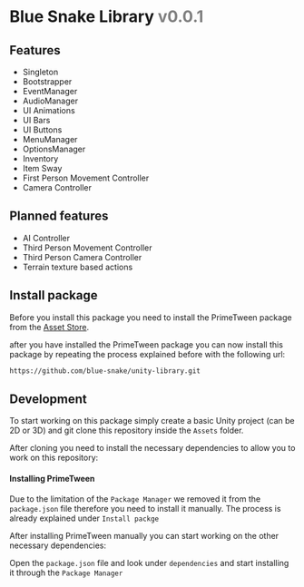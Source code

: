 # Blue Snake Library <span style="color: gray">v0.0.1</span>

## Features

- Singleton
- Bootstrapper
- EventManager
- AudioManager
- UI Animations
- UI Bars
- UI Buttons
- MenuManager
- OptionsManager
- Inventory
- Item Sway
- First Person Movement Controller
- Camera Controller


## Planned features
- AI Controller
- Third Person Movement Controller 
- Third Person Camera Controller
- Terrain texture based actions

## Install package

Before you install this package you need to install the PrimeTween package from the [Asset Store](https://assetstore.unity.com/packages/tools/animation/primetween-high-performance-animations-and-sequences-252960).

after you have installed the PrimeTween package you can now install this package 
by repeating the process explained before with the following url:

```bash
https://github.com/blue-snake/unity-library.git
```

## Development

To start working on this package simply create a basic Unity project (can be 2D or 3D) and git clone
this repository inside the `Assets` folder.

After cloning you need to install the necessary dependencies to allow you to work
on this repository:

#### Installing PrimeTween

Due to the limitation of the `Package Manager` we removed it from the `package.json` file therefore you
need to install it manually. The process is already explained under `Install packge`

After installing PrimeTween manually you can start working on the other necessary dependencies:

Open the `package.json` file and look under `dependencies` and start installing it through the `Package Manager`

